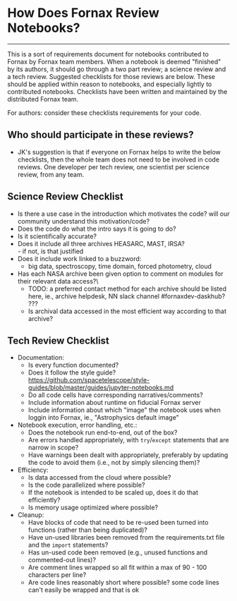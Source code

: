 # How Does Fornax Review Notebooks?
***

This is a sort of requirements document for notebooks contributed to Fornax by Fornax team members.  When a notebook is deemed "finished" by its authors, it should go through a two part review; a science review and a tech review.  Suggested checklists for those reviews are below.  These should be applied within reason to notebooks, and especially lightly to contributed notebooks. Checklists have been written and maintained by the distributed Fornax team.

For authors: consider these checklists requirements for your code.

## Who should participate in these reviews?
- JK's suggestion is that if everyone on Fornax helps to write the below checklists, then the whole team does not need to be involved in code reviews.  One developer per tech review, one scientist per science review, from any team.
  


## Science Review Checklist
- Is there a use case in the introduction which motivates the code?  will our community understand this motivation/code?
- Does the code do what the intro says it is going to do?
- Is it scientifically accurate?
- Does it include all three archives HEASARC, MAST, IRSA?\
      - if not, is that justified
- Does it include work linked to a buzzword:
	- big data, spectroscopy, time domain, forced photometry, cloud
- Has each NASA archive been given option to comment on modules for their relevant data access?\
  	- TODO: a preferred contact method for each archive should be listed here, ie., archive helpdesk, NN slack channel #fornaxdev-daskhub? ??? 	
	- Is archival data accessed in the most efficient way according to that archive?
## Tech Review Checklist
- Documentation:
	- Is every function documented?
	- Does it follow the style guide? https://github.com/spacetelescope/style-guides/blob/master/guides/jupyter-notebooks.md
   	- Do all code cells have corresponding narratives/comments?
   	- Include information about runtime on fiducial Fornax server
   	- Include information about which "image" the notebook uses when loggin into Fornax, ie., "Astrophysics default image"
- Notebook execution, error handling, etc.:
	- Does the notebook run end-to-end, out of the box?
 	- Are errors handled appropriately, with `try`/`except` statements that are narrow in scope?
	- Have warnings been dealt with appropriately, preferably by updating the code to avoid them (i.e., not by simply silencing them)?
- Efficiency:
	- Is data accessed from the cloud where possible?
	- Is the code parallelized where possible?
	- If the notebook is intended to be scaled up, does it do that efficiently?
	- Is memory usage optimized where possible? 
- Cleanup:
	- Have blocks of code that need to be re-used been turned into functions (rather than being duplicated)?
	- Have un-used libraries been removed from the requirements.txt file and the `import` statements?
	- Has un-used code been removed (e.g., unused functions and commented-out lines)?
   	- Are comment lines wrapped so all fit within a max of 90 - 100 characters per line?
   	- Are code lines reasonably short where possible? some code lines can't easily be wrapped and that is ok

```python

```
